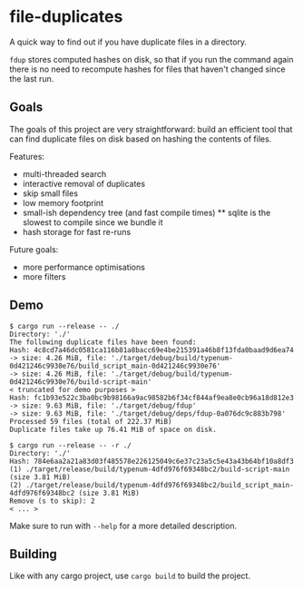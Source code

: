 # file-duplicates

A quick way to find out if you have duplicate files in a directory.

`fdup` stores computed hashes on disk, so that if you run the command again
there is no need to recompute hashes for files that haven't changed since the
last run.

## Goals

The goals of this project are very straightforward: build an efficient tool
that can find duplicate files on disk based on hashing the contents of files.

Features:
 * multi-threaded search
 * interactive removal of duplicates
 * skip small files
 * low memory footprint
 * small-ish dependency tree (and fast compile times)
 ** sqlite is the slowest to compile since we bundle it
 * hash storage for fast re-runs

Future goals:
 * more performance optimisations
 * more filters

## Demo

```
$ cargo run --release -- ./
Directory: './'
The following duplicate files have been found:
Hash: 4c8cd7a46dc0581ca116b81a8bacc69e4be215391a46b8f13fda0baad9d6ea74
-> size: 4.26 MiB, file: './target/debug/build/typenum-0d421246c9930e76/build_script_main-0d421246c9930e76'
-> size: 4.26 MiB, file: './target/debug/build/typenum-0d421246c9930e76/build-script-main'
< truncated for demo purposes >
Hash: fc1b93e522c3ba0bc9b98166a9ac98582b6f34cf844af9ea8e0cb96a18d812e3
-> size: 9.63 MiB, file: './target/debug/fdup'
-> size: 9.63 MiB, file: './target/debug/deps/fdup-0a076dc9c883b798'
Processed 59 files (total of 222.37 MiB)
Duplicate files take up 76.41 MiB of space on disk.

$ cargo run --release -- -r ./
Directory: './'
Hash: 784e6aa2a21a83d03f485578e226125049c6e37c23a5c5e43a43b64bf10a8df3
(1) ./target/release/build/typenum-4dfd976f69348bc2/build-script-main (size 3.81 MiB)
(2) ./target/release/build/typenum-4dfd976f69348bc2/build_script_main-4dfd976f69348bc2 (size 3.81 MiB)
Remove (s to skip): 2
< ... >
```

Make sure to run with `--help` for a more detailed description.

## Building

Like with any cargo project, use `cargo build` to build the project.
